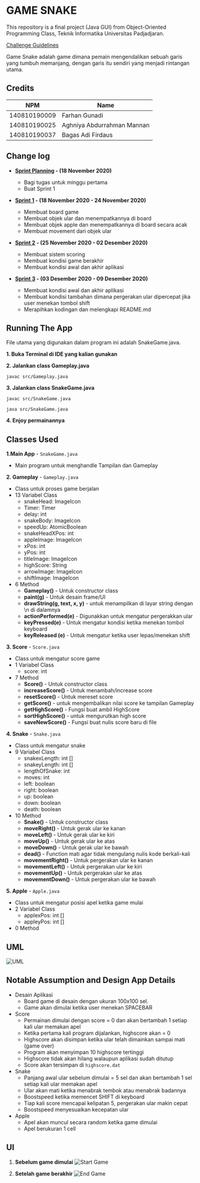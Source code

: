 # GAME SNAKE

This repository is a final project (Java GUI) from Object-Oriented Programming Class, Teknik Informatika Universitas Padjadjaran.

[Challenge Guidelines](challenge-guideline.md)

Game Snake adalah game dimana pemain mengendalikan sebuah garis yang tumbuh memanjang, dengan garis itu sendiri yang menjadi rintangan utama.

## Credits

| NPM          | Name                       |
| ------------ | -------------------------- |
| 140810190009 | Farhan Gunadi              |
| 140810190025 | Aghniya Abdurrahman Mannan |
| 140810190037 | Bagas Adi Firdaus          |

## Change log

- **[Sprint Planning](changelog/sprint-planning.md) - (18 November 2020)**

  - Bagi tugas untuk minggu pertama
  - Buat Sprint 1

- **[Sprint 1](changelog/sprint-1.md) - (18 November 2020 - 24 November 2020)**

  - Membuat board game
  - Membuat objek ular dan menempatkannya di board
  - Membuat objek apple dan menempatkannya di board secara acak
  - Membuat movement dari objek ular

- **[Sprint 2](changelog/sprint-2.md) - (25 November 2020 - 02 Desember 2020)**

  - Membuat sistem scoring
  - Membuat kondisi game berakhir
  - Membuat kondisi awal dan akhir aplikasi

- **[Sprint 3](changelog/sprint-3.md) - (03 Desember 2020 - 09 Desember 2020)**

  - Membuat kondisi awal dan akhir aplikasi
  - Membuat kondisi tambahan dimana pergerakan ular dipercepat jika user menekan tombol shift
  - Merapihkan kodingan dan melengkapi README.md

## Running The App

File utama yang digunakan dalam program ini adalah SnakeGame.java.

**1. Buka Terminal di IDE yang kalian gunakan**

**2. Jalankan class Gameplay.java**

```
javac src/Gameplay.java
```

**3. Jalankan class SnakeGame.java**

```
javac src/SnakeGame.java
```

```
java src/SnakeGame.java
```

**4. Enjoy permainannya**

## Classes Used

**1.Main App** - `SnakeGame.java`

- Main program untuk menghandle Tampilan dan Gameplay

**2. Gameplay** - `Gameplay.java`

- Class untuk proses game berjalan
- 13 Variabel Class
  - snakeHead: ImageIcon
  - Timer: Timer
  - delay: int
  - snakeBody: ImageIcon
  - speedUp: AtomicBoolean
  - snakeHeadXPos: int
  - appleImage: ImageIcon
  - xPos: int
  - yPos: int
  - titleImage: ImageIcon
  - highScore: String
  - arrowImage: ImageIcon
  - shiftImage: ImageIcon
- 6 Method
  - **Gameplay()** - Untuk constructor class
  - **paint(g)** - Untuk desain frame/UI
  - **drawString(g, text, x, y)** - untuk menampilkan di layar string dengan \n di dalamnya
  - **actionPerformed(e)** - Digunakkan untuk mengatur pergerakkan ular
  - **keyPressed(e)** - Untuk mengatur kondisi ketika menekan tombol keyboard
  - **keyReleased (e)** - Untuk mengatur ketika user lepas/menekan shift

**3. Score** - `Score.java`

- Class untuk mengatur score game
- 1 Variabel Class
  - score: int
- 7 Method
  - **Score()** - Untuk constructor class
  - **increaseScore()** - Untuk menambah/increase score
  - **resetScore()** - Untuk mereset score
  - **getScore()** - untuk mengembalikan nilai score ke tampilan Gameplay
  - **getHighScore()** - Fungsi buat ambil HighScore
  - **sortHighScore()** - untuk mengurutkan high score
  - **saveNewScore()** - Fungsi buat nulis score baru di file

**4. Snake** - `Snake.java`

- Class untuk mengatur snake
- 9 Variabel Class
  - snakexLength: int []
  - snakeyLength: int []
  - lengthOfSnake: int
  - moves: int
  - left: boolean
  - right: boolean
  - up: boolean
  - down: boolean
  - death: boolean
- 10 Method
  - **Snake()** - Untuk constructor class
  - **moveRight()** - Untuk gerak ular ke kanan
  - **moveLeft()** - Untuk gerak ular ke kiri
  - **moveUp()** - Untuk gerak ular ke atas
  - **moveDown()** - Untuk gerak ular ke bawah
  - **dead()** - Function mati agar tidak mengulang nulis kode berkali-kali
  - **movementRight()** - Untuk pergerakan ular ke kanan
  - **movementLeft()** - Untuk pergerakan ular ke kiri
  - **movementUp()** - Untuk pergerakan ular ke atas
  - **movementDown()** - Untuk pergerakan ular ke bawah

**5. Apple** - `Apple.java`

- Class untuk mengatur posisi apel ketika game mulai
- 2 Variabel Class
  - applexPos: int []
  - appleyPos: int []
- 0 Method

## UML

![UML](/images/UML_Project_Snake.png)

## Notable Assumption and Design App Details

- Desain Aplikasi
  - Board game di desain dengan ukuran 100x100 sel.
  - Game akan dimulai ketika user menekan SPACEBAR
- Score
  - Permainan dimulai dengan score = 0 dan akan bertambah 1 setiap kali ular memakan apel
  - Ketika pertama kali program dijalankan, highscore akan = 0
  - Highscore akan disimpan ketika ular telah dimainkan sampai mati (game over)
  - Program akan menyimpan 10 highscore tertinggi
  - Highscore tidak akan hilang walaupun aplikasi sudah ditutup
  - Score akan tersimpan di `highscore.dat`
- Snake
  - Panjang awal ular sebelum dimulai = 5 sel dan akan bertambah 1 sel setiap kali ular memakan apel
  - Ular akan mati ketika menabrak tembok atau menabrak badannya
  - Boostspeed ketika memencet SHIFT di keyboard
  - Tiap kali score mencapai kelipatan 5, pergerakan ular makin cepat  
  - Boostspeed menyesuaikan kecepatan ular  
- Apple
  - Apel akan muncul secara random ketika game dimulai
  - Apel berukuran 1 cell

## UI

1. **Sebelum game dimulai**
   ![Start Game](/images/UI.PNG)

1. **Setelah game berakhir**
   ![End Game](/images/UI2.PNG)
